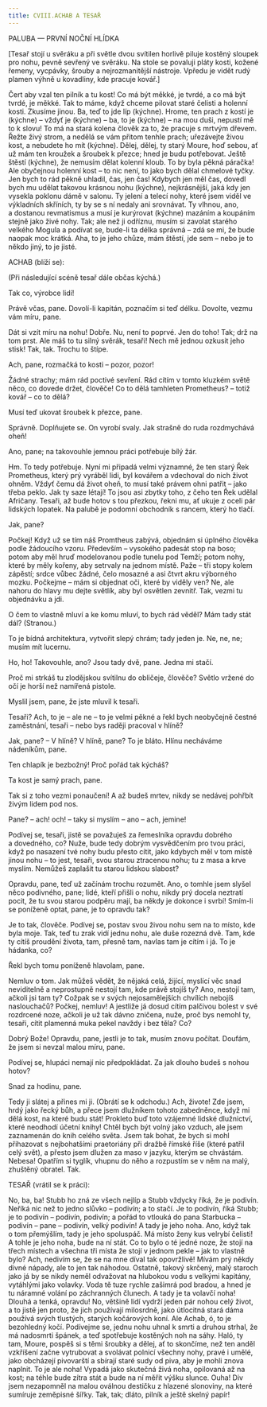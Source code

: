 ```yaml
---
title: CVIII.ACHAB A TESAŘ
---
```


PALUBA — PRVNÍ NOČNÍ HLÍDKA

\[Tesař stojí u svěráku a při světle dvou svítilen horlivě piluje kostěný sloupek pro nohu, pevně sevřený ve svěráku. Na stole se povaluji pláty kosti, kožené řemeny, vycpávky, šrouby a nejrozmanitější nástroje. Vpředu je vidět rudý plamen výhně u kovadliny, kde pracuje kovář.\]

Čert aby vzal ten pilník a tu kost! Co má být měkké, je tvrdé, a co má být tvrdé, je měkké. Tak to máme, když chceme pilovat staré čelisti a holenní kosti. Zkusíme jinou. Ba, teď to jde líp (kýchne). Hrome, ten prach z kostí je (kýchne) – vždyť je (kýchne) – ba, to je (kýchne) – na mou duši, nepustí mě to k slovu! To má na stará kolena člověk za to, že pracuje s mrtvým dřevem. Řežte živý strom, a nedělá se vám přitom tenhle prach; uřezávejte živou kost, a nebudete ho mít (kýchne). Dělej, dělej, ty starý Moure, hoď sebou, ať už mám ten kroužek a šroubek k přezce; hned je budu potřebovat. Ještě štěstí (kýchne), že nemusím dělat kolenní kloub. To by byla pěkná páračka! Ale obyčejnou holenní kost – to nic není, to jako bych dělal chmelové tyčky. Jen bych to rád pěkně uhladil, čas, jen čas! Kdybych jen měl čas, dovedl bych mu udělat takovou krásnou nohu (kýchne), nejkrásnější, jaká kdy jen vysekla poklonu dámě v salonu. Ty jelení a telecí nohy, které jsem viděl ve výkladních skříních, ty by se s ní nedaly ani srovnávat. Ty vlhnou, ano, a dostanou revmatismus a musí je kurýrovat (kýchne) mazáním a koupáním stejně jako živé nohy. Tak; ale než ji odříznu, musím si zavolat starého velkého Mogula a podívat se, bude-li ta délka správná – zdá se mi, že bude naopak moc krátká. Aha, to je jeho chůze, mám štěstí, jde sem – nebo je to někdo jiný, to je jisté.

ACHAB (blíží se):

(Při následující scéně tesař dále občas kýchá.)

Tak co, výrobce lidí!

Právě včas, pane. Dovolí-li kapitán, poznačím si teď délku. Dovolte, vezmu vám míru, pane.

Dát si vzít míru na nohu! Dobře. Nu, není to poprvé. Jen do toho! Tak; drž na tom prst. Ale máš to tu silný svěrák, tesaři! Nech mě jednou ozkusit jeho stisk! Tak, tak. Trochu to štípe.

Ach, pane, rozmačká to kosti – pozor, pozor!

Žádné strachy; mám rád poctivé sevření. Rád cítím v tomto kluzkém světě něco, co dovede držet, člověče! Co to dělá tamhleten Prometheus? – totiž kovář – co to dělá?

Musí teď ukovat šroubek k přezce, pane.

Správně. Doplňujete se. On vyrobí svaly. Jak strašně do ruda rozdmychává oheň!

Ano, pane; na takovouhle jemnou práci potřebuje bílý žár.

Hm. To tedy potřebuje. Nyní mi připadá velmi významné, že ten starý Řek Prometheus, který prý vyráběl lidi, byl kovářem a vdechoval do nich život ohněm. Vždyť čemu dá život oheň, to musí také právem ohni patřit – jako třeba peklo. Jak ty saze létají! To jsou asi zbytky toho, z čeho ten Řek udělal Afričany. Tesaři, až bude hotov s tou přezkou, řekni mu, ať ukuje z oceli pár lidských lopatek. Na palubě je podomní obchodník s rancem, který ho tlačí.

Jak, pane?

Počkej! Když už se tím náš Promtheus zabývá, objednám si úplného člověka podle žádoucího vzoru. Především – vysokého padesát stop na boso; potom aby měl hruď modelovanou podle tunelu pod Temží; potom nohy, které by měly kořeny, aby setrvaly na jednom místě. Paže – tři stopy kolem zápěstí; srdce vůbec žádné, čelo mosazné a asi čtvrt akru výborného mozku. Počkejme – mám si objednat oči, které by viděly ven? Ne, ale nahoru do hlavy mu dejte světlík, aby byl osvětlen zevnitř. Tak, vezmi tu objednávku a jdi.

O čem to vlastně mluví a ke komu mluví, to bych rád věděl? Mám tady stát dál? (Stranou.)

To je bídná architektura, vytvořit slepý chrám; tady jeden je. Ne, ne, ne; musím mít lucernu.

Ho, ho! Takovouhle, ano? Jsou tady dvě, pane. Jedna mi stačí.

Proč mi strkáš tu zlodějskou svítilnu do obličeje, člověče? Světlo vržené do očí je horší než namířená pistole.

Myslil jsem, pane, že jste mluvil k tesaři.

Tesaři? Ach, to je – ale ne – to je velmi pěkné a řekl bych neobyčejně čestné zaměstnání, tesaři – nebo bys raději pracoval v hlíně?

Jak, pane? – V hlíně? V hlíně, pane? To je bláto. Hlínu necháváme nádeníkům, pane.

Ten chlapík je bezbožný! Proč pořád tak kýcháš?

Ta kost je samý prach, pane.

Tak si z toho vezmi ponaučení! A až budeš mrtev, nikdy se nedávej pohřbít živým lidem pod nos.

Pane? – ach! och! – taky si myslím – ano – ach, jemine!

Podívej se, tesaři, jistě se považuješ za řemeslníka opravdu dobrého a dovedného, co? Nuže, bude tedy dobrým vysvědčením pro tvou práci, když po nasazení tvé nohy budu přesto cítit, jako kdybych měl v tom místě jinou nohu – to jest, tesaři, svou starou ztracenou nohu; tu z masa a krve myslím. Nemůžeš zaplašit tu starou lidskou slabost?

Opravdu, pane, teď už začínám trochu rozumět. Ano, o tomhle jsem slyšel něco podivného, pane; lidé, kteří přišli o nohu, nikdy prý docela neztratí pocit, že tu svou starou podpěru mají, ba někdy je dokonce i svrbí! Smím-li se poníženě optat, pane, je to opravdu tak?

Je to tak, člověče. Podívej se, postav svou živou nohu sem na to místo, kde byla moje. Tak, teď tu zrak vidí jednu nohu, ale duše rozezná dvě. Tam, kde ty cítíš proudění života, tam, přesně tam, navlas tam je cítím i já. To je hádanka, co?

Řekl bych tomu poníženě hlavolam, pane.

Nemluv o tom. Jak můžeš vědět, že nějaká celá, žijící, myslící věc snad neviditelně a neprostupně nestojí tam, kde právě stojíš ty? Ano, nestojí tam, ačkoli jsi tam ty? Cožpak se v svých nejosamělejších chvílích nebojíš naslouchačů? Počkej, nemluv! A jestliže já dosud cítím palčivou bolest v své rozdrcené noze, ačkoli je už tak dávno zničena, nuže, proč bys nemohl ty, tesaři, cítit plamenná muka pekel navždy i bez těla? Co?

Dobrý Bože! Opravdu, pane, jestli je to tak, musím znovu počítat. Doufám, že jsem si nevzal malou míru, pane.

Podívej se, hlupáci nemají nic předpokládat. Za jak dlouho budeš s nohou hotov?

Snad za hodinu, pane.

Tedy ji slátej a přines mi ji. (Obrátí se k odchodu.) Ach, živote! Zde jsem, hrdý jako řecký bůh, a přece jsem dlužníkem tohoto zabedněnce, když mi dělá kost, na které budu stát! Prokleto buď toto vzájemné lidské dlužnictví, které neodhodí účetní knihy! Chtěl bych být volný jako vzduch, ale jsem zaznamenán do knih celého světa. Jsem tak bohat, že bych si mohl přihazovat s nejbohatšími praetoriány při dražbě římské říše (které patřil celý svět), a přesto jsem dlužen za maso v jazyku, kterým se chvástám. Nebesa! Opatřím si tyglík, vhupnu do něho a rozpustím se v něm na malý, zhuštěný obratel. Tak.

TESAŘ (vrátil se k práci):

No, ba, ba! Stubb ho zná ze všech nejlíp a Stubb vždycky říká, že je podivín. Neříká nic než to jedno slůvko – podivín; a to stačí. Je to podivín, říká Stubb; je to podivín – podivín, podivín; a pořád to vtlouká do pana Starbucka – podivín – pane – podivín, velký podivín! A tady je jeho noha. Ano, když tak o tom přemýšlím, tady je jeho spoluspáč. Má místo ženy kus velrybí čelisti! A tohle je jeho noha, bude na ní stát. Co to bylo o té jedné noze, že stojí na třech místech a všechna tři místa že stojí v jednom pekle – jak to vlastně bylo? Ach, nedivím se, že se na mne díval tak opovržlivě! Mívám prý někdy divné nápady, ale to jen tak náhodou. Ostatně, takový skrčený, malý staroch jako já by se nikdy neměl odvažovat na hlubokou vodu s velkými kapitány, vytáhlými jako volavky. Voda tě tuze rychle zašimrá pod bradou, a hned je tu náramné volání po záchranných člunech. A tady je ta volavčí noha! Dlouhá a tenká, opravdu! No, většině lidí vydrží jeden pár nohou celý život, a to jistě jen proto, že jich používají milosrdně, jako útlocitná stará dáma používá svých tlustých, starých kočárových koní. Ale Achab, ó, to je bezohledný kočí. Podívejme se, jednu nohu uhnal k smrti a druhou strhal, že má nadosmrti špánek, a teď spotřebuje kostěných noh na sáhy. Haló, ty tam, Moure, pospěš si s těmi šroubky a dělej, ať to skončíme, než ten anděl vzkříšení začne vytrubovat a svolávat polnicí všechny nohy, pravé i umělé, jako obcházejí pivovarští a sbírají staré sudy od piva, aby je mohli znova naplnit. To je ale noha! Vypadá jako skutečná živá noha, opilovaná až na kost; na téhle bude zítra stát a bude na ní měřit výšku slunce. Ouha! Div jsem nezapomněl na malou oválnou destičku z hlazené slonoviny, na které sumíruje zeměpisné šířky. Tak, tak; dláto, pilník a ještě skelný papír!
